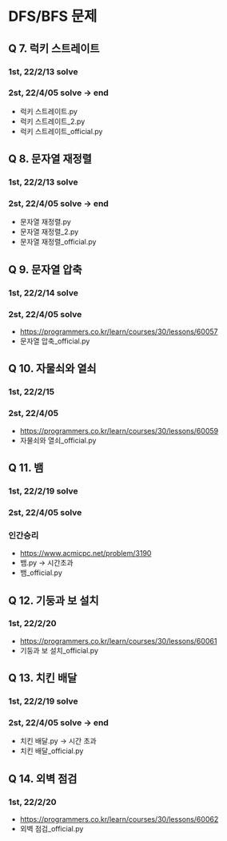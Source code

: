 # DFS/BFS 문제

## Q 7. 럭키 스트레이트
### 1st, 22/2/13 solve
### 2st, 22/4/05 solve -> end

- 럭키 스트레이트.py
- 럭키 스트레이트_2.py
- 럭키 스트레이트_official.py

## Q 8. 문자열 재정렬
### 1st, 22/2/13 solve
### 2st, 22/4/05 solve -> end

- 문자열 재정렬.py
- 문자열 재정렬_2.py
- 문자열 재정렬_official.py

## Q 9. 문자열 압축
### 1st, 22/2/14 solve
### 2st, 22/4/05 solve

- https://programmers.co.kr/learn/courses/30/lessons/60057
- 문자열 압축_official.py

## Q 10. 자물쇠와 열쇠
### 1st, 22/2/15 
### 2st, 22/4/05

- https://programmers.co.kr/learn/courses/30/lessons/60059
- 자물쇠와 열쇠_official.py

## Q 11. 뱀
### 1st, 22/2/19 solve
### 2st, 22/4/05 solve
### 인간승리

- https://www.acmicpc.net/problem/3190
- 뱀.py -> 시간초과
- 뱀_official.py

## Q 12. 기둥과 보 설치
### 1st, 22/2/20

- https://programmers.co.kr/learn/courses/30/lessons/60061
- 기둥과 보 설치_official.py

## Q 13. 치킨 배달
### 1st, 22/2/19 solve
### 2st, 22/4/05 solve -> end

- 치킨 배달.py -> 시간 초과
- 치킨 배달_official.py 

## Q 14. 외벽 점검
### 1st, 22/2/20

- https://programmers.co.kr/learn/courses/30/lessons/60062
- 외벽 점검_official.py
